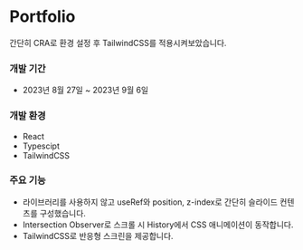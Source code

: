 # Portfolio

간단히 CRA로 환경 설정 후 TailwindCSS를 적용시켜보았습니다. 

### 개발 기간

- 2023년 8월 27일 ~ 2023년 9월 6일

### 개발 환경

- React
- Typescipt
- TailwindCSS

### 주요 기능

- 라이브러리를 사용하지 않고 useRef와 position, z-index로 간단히 슬라이드 컨텐츠를 구성했습니다.
- Intersection Observer로 스크롤 시 History에서 CSS 애니메이션이 동작합니다.
- TailwindCSS로 반응형 스크린을 제공합니다.
